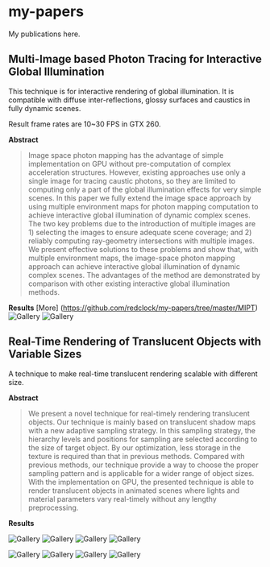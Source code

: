 my-papers
=========
My publications here.

Multi-Image based Photon Tracing for Interactive Global Illumination
---------
This technique is for interactive rendering of global illumination. It is compatible with diffuse inter-reflections, glossy surfaces and caustics in fully dynamic scenes. 

Result frame rates are 10~30 FPS in GTX 260.  

**Abstract**

> Image space photon mapping has the advantage of simple implementation on GPU without pre-computation of
> complex acceleration structures. However, existing approaches use only a single image for tracing caustic photons,
> so they are limited to computing only a part of the global illumination effects for very simple scenes. In this paper
> we fully extend the image space approach by using multiple environment maps for photon mapping computation to
> achieve interactive global illumination of dynamic complex scenes. The two key problems due to the introduction
> of multiple images are 1) selecting the images to ensure adequate scene coverage; and 2) reliably computing 
> ray-geometry intersections with multiple images. We present effective solutions to these problems and show that, with
> multiple environment maps, the image-space photon mapping approach can achieve interactive global illumination
> of dynamic complex scenes. The advantages of the method are demonstrated by comparison with other existing
> interactive global illumination methods.


**Results** [More] (https://github.com/redclock/my-papers/tree/master/MIPT)
![Gallery](MIPT/sc1.jpg)
![Gallery](MIPT/caustics.gif)



Real-Time Rendering of Translucent Objects with Variable Sizes
---------
A technique to make real-time translucent rendering scalable with different size.

**Abstract**

> We present a novel technique for real-timely rendering
> translucent objects. Our technique is mainly based on
> translucent shadow maps with a new adaptive sampling
> strategy. In this sampling strategy, the hierarchy levels and
> positions for sampling are selected according to the size of
> target object. By our optimization, less storage in the texture
> is required than that in previous methods. Compared with
> previous methods, our technique provide a way to choose
> the proper sampling pattern and is applicable for a wider
> range of object sizes. With the implementation on GPU, the
> presented technique is able to render translucent objects in
> animated scenes where lights and material parameters vary
> real-timely without any lengthy preprocessing.

**Results**

![Gallery](RTVS/trans_color1.jpg)
![Gallery](RTVS/trans_color2.jpg)
![Gallery](RTVS/trans_color3.jpg)
![Gallery](RTVS/trans_color4.jpg)

![Gallery](RTVS/trans_size1.jpg)
![Gallery](RTVS/trans_size2.jpg)
![Gallery](RTVS/trans_size3.jpg)
![Gallery](RTVS/trans_size4.jpg)

